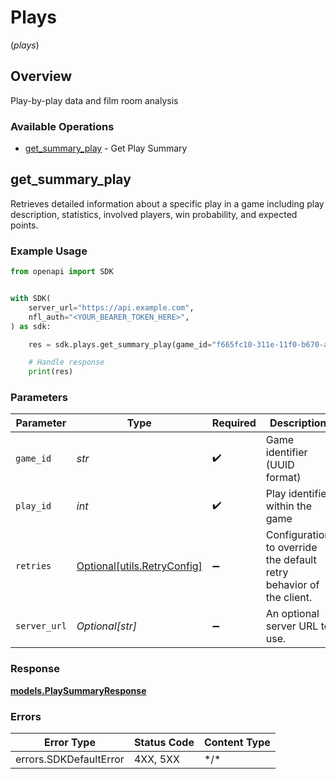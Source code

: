 # Plays
(*plays*)

## Overview

Play-by-play data and film room analysis

### Available Operations

* [get_summary_play](#get_summary_play) - Get Play Summary

## get_summary_play

Retrieves detailed information about a specific play in a game including play description,
statistics, involved players, win probability, and expected points.


### Example Usage

<!-- UsageSnippet language="python" operationID="getSummaryPlay" method="get" path="/api/plays/summaryPlay" -->
```python
from openapi import SDK


with SDK(
    server_url="https://api.example.com",
    nfl_auth="<YOUR_BEARER_TOKEN_HERE>",
) as sdk:

    res = sdk.plays.get_summary_play(game_id="f665fc10-311e-11f0-b670-ae1250fadad1", play_id=40)

    # Handle response
    print(res)

```

### Parameters

| Parameter                                                           | Type                                                                | Required                                                            | Description                                                         | Example                                                             |
| ------------------------------------------------------------------- | ------------------------------------------------------------------- | ------------------------------------------------------------------- | ------------------------------------------------------------------- | ------------------------------------------------------------------- |
| `game_id`                                                           | *str*                                                               | :heavy_check_mark:                                                  | Game identifier (UUID format)                                       | f665fc10-311e-11f0-b670-ae1250fadad1                                |
| `play_id`                                                           | *int*                                                               | :heavy_check_mark:                                                  | Play identifier within the game                                     | 40                                                                  |
| `retries`                                                           | [Optional[utils.RetryConfig]](../../models/utils/retryconfig.md)    | :heavy_minus_sign:                                                  | Configuration to override the default retry behavior of the client. |                                                                     |
| `server_url`                                                        | *Optional[str]*                                                     | :heavy_minus_sign:                                                  | An optional server URL to use.                                      | http://localhost:8080                                               |

### Response

**[models.PlaySummaryResponse](../../models/playsummaryresponse.md)**

### Errors

| Error Type             | Status Code            | Content Type           |
| ---------------------- | ---------------------- | ---------------------- |
| errors.SDKDefaultError | 4XX, 5XX               | \*/\*                  |